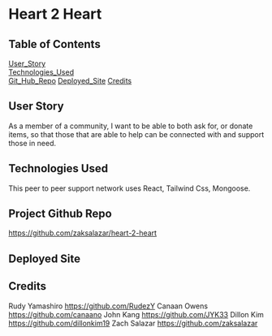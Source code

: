 # Heart 2 Heart 

## Table of Contents 
[User_Story](#userstory)<br>
[Technologies_Used](#technologies_used)<br>
[Git_Hub_Repo](#git-hub-repo) 
[Deployed_Site](#deployed-site)
[Credits](#credits)

## User Story

As a member of a community, I want to be able to both ask for, or donate items, so that those that are able to help can be connected with and support those in need. 

## Technologies Used
This peer to peer support network uses React, Tailwind Css, Mongoose. 

## Project Github Repo 
https://github.com/zaksalazar/heart-2-heart


## Deployed Site 

## Credits 
Rudy Yamashiro
https://github.com/RudezY
Canaan Owens
https://github.com/canaano 
John Kang 
https://github.com/JYK33
Dillon Kim 
https://github.com/dillonkim19
Zach Salazar
https://github.com/zaksalazar

